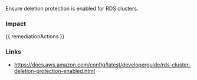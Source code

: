
Ensure deletion protection is enabled for RDS clusters.

### Impact
<!-- Add Impact here -->

<!-- DO NOT CHANGE -->
{{ remediationActions }}

### Links
- https://docs.aws.amazon.com/config/latest/developerguide/rds-cluster-deletion-protection-enabled.html

